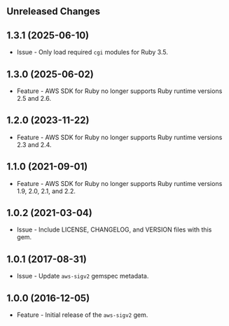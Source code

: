 Unreleased Changes
------------------

1.3.1 (2025-06-10)
------------------

* Issue - Only load required `cgi` modules for Ruby 3.5.

1.3.0 (2025-06-02)
------------------

* Feature - AWS SDK for Ruby no longer supports Ruby runtime versions 2.5 and 2.6.

1.2.0 (2023-11-22)
------------------

* Feature - AWS SDK for Ruby no longer supports Ruby runtime versions 2.3 and 2.4.

1.1.0 (2021-09-01)
------------------

* Feature - AWS SDK for Ruby no longer supports Ruby runtime versions 1.9, 2.0, 2.1, and 2.2.

1.0.2 (2021-03-04)
------------------

* Issue - Include LICENSE, CHANGELOG, and VERSION files with this gem.

1.0.1 (2017-08-31)
------------------

* Issue - Update `aws-sigv2` gemspec metadata.

1.0.0 (2016-12-05)
------------------

* Feature - Initial release of the `aws-sigv2` gem.
